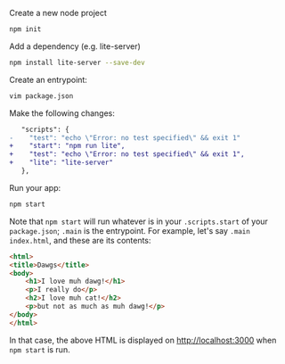 Create a new node project

```bash
npm init
```

Add a dependency (e.g. lite-server)

```bash
npm install lite-server --save-dev
```

Create an entrypoint:

```bash
vim package.json
```

Make the following changes:

```diff
   "scripts": {
-    "test": "echo \"Error: no test specified\" && exit 1"
+    "start": "npm run lite",
+    "test": "echo \"Error: no test specified\" && exit 1",
+    "lite": "lite-server"
   },
```

Run your app:

```bash
npm start
```

Note that `npm start` will run whatever is in your `.scripts.start` of your
`package.json`; `.main` is the entrypoint. For example, let's say `.main`
`index.html`, and these are its contents:

```html
<html>
<title>Dawgs</title>
<body>
	<h1>I love muh dawg!</h1>
	<p>I really do</p>
	<h2>I love muh cat!</h2>
	<p>but not as much as muh dawg!</p>
</body>
</html>
```

In that case, the above HTML is displayed on <http://localhost:3000> when `npm
start` is run.
